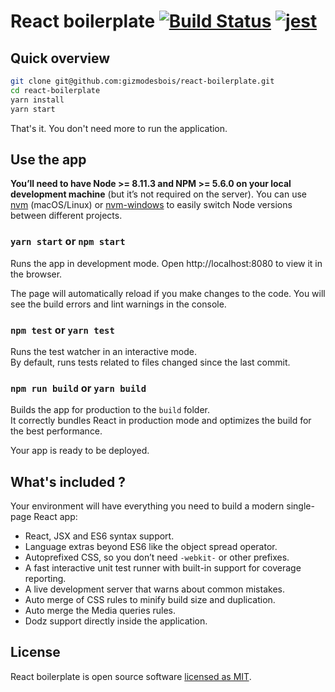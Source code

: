 # React boilerplate [![Build Status](https://travis-ci.org/gizmodesbois/react-boilerplate.svg?branch=master)](https://travis-ci.org/gizmodesbois/react-boilerplate) [![jest](https://jestjs.io/img/jest-badge.svg)](https://github.com/facebook/jest)

## Quick overview

```sh
git clone git@github.com:gizmodesbois/react-boilerplate.git
cd react-boilerplate
yarn install
yarn start
```

That's it. You don't need more to run the application.

## Use the app

**You’ll need to have Node >= 8.11.3  and NPM >= 5.6.0 on your local development machine** (but it’s not required on the server). You can use [nvm](https://github.com/creationix/nvm#installation) (macOS/Linux) or [nvm-windows](https://github.com/coreybutler/nvm-windows#node-version-manager-nvm-for-windows) to easily switch Node versions between different projects.

### `yarn start` or `npm start`

Runs the app in development mode.
Open http://localhost:8080 to view it in the browser.

The page will automatically reload if you make changes to the code.
You will see the build errors and lint warnings in the console.

### `npm test` or `yarn test`

Runs the test watcher in an interactive mode.<br>
By default, runs tests related to files changed since the last commit.

### `npm run build` or `yarn build`

Builds the app for production to the `build` folder.<br>
It correctly bundles React in production mode and optimizes the build for the best performance.

Your app is ready to be deployed.

## What's included ?

Your environment will have everything you need to build a modern single-page React app:

* React, JSX and ES6 syntax support.
* Language extras beyond ES6 like the object spread operator.
* Autoprefixed CSS, so you don’t need `-webkit-` or other prefixes.
* A fast interactive unit test runner with built-in support for coverage reporting.
* A live development server that warns about common mistakes.
* Auto merge of CSS rules to minify build size and duplication.
* Auto merge the Media queries rules.
* Dodz support directly inside the application.

## License

React boilerplate is open source software [licensed as MIT](https://github.com/gizmodesbois/react-boilerplate/blob/master/LICENSE).